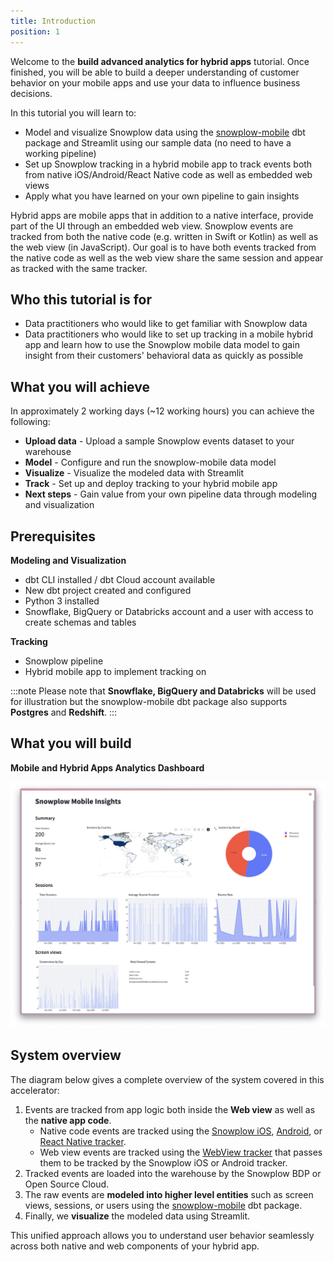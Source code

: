 ```yaml
---
title: Introduction
position: 1
---
```


Welcome to the **build advanced analytics for hybrid apps** tutorial. Once finished, you will be able to build a deeper understanding of customer behavior on your mobile apps and use your data to influence business decisions.

In this tutorial you will learn to:

- Model and visualize Snowplow data using the [snowplow-mobile](https://hub.getdbt.com/snowplow/snowplow_mobile/latest/) dbt package and Streamlit using our sample data (no need to have a working pipeline)
- Set up Snowplow tracking in a hybrid mobile app to track events both from native iOS/Android/React Native code as well as embedded web views
- Apply what you have learned on your own pipeline to gain insights

Hybrid apps are mobile apps that in addition to a native interface, provide part of the UI through an embedded web view. Snowplow events are tracked from both the native code (e.g. written in Swift or Kotlin) as well as the web view (in JavaScript). Our goal is to have both events tracked from the native code as well as the web view share the same session and appear as tracked with the same tracker.

## Who this tutorial is for

- Data practitioners who would like to get familiar with Snowplow data
- Data practitioners who would like to set up tracking in a mobile hybrid app and learn how to use the Snowplow mobile data model to gain insight from their customers' behavioral data as quickly as possible

## What you will achieve

In approximately 2 working days (~12 working hours) you can achieve the following:

- **Upload data** - Upload a sample Snowplow events dataset to your warehouse
- **Model** - Configure and run the snowplow-mobile data model
- **Visualize** - Visualize the modeled data with Streamlit
- **Track** - Set up and deploy tracking to your hybrid mobile app
- **Next steps** - Gain value from your own pipeline data through modeling and visualization

## Prerequisites

**Modeling and Visualization**
- dbt CLI installed / dbt Cloud account available
- New dbt project created and configured
- Python 3 installed
- Snowflake, BigQuery or Databricks account and a user with access to create schemas and tables

**Tracking**
- Snowplow pipeline
- Hybrid mobile app to implement tracking on

:::note
Please note that **Snowflake, BigQuery and Databricks** will be used for illustration but the snowplow-mobile dbt package also supports **Postgres** and **Redshift**.
:::

## What you will build

**Mobile and Hybrid Apps Analytics Dashboard**

![Mobile and Hybrid Apps Analytics Dashboard](images/visualisation/streamlit.png)

## System overview

The diagram below gives a complete overview of the system covered in this accelerator:

1. Events are tracked from app logic both inside the **Web view** as well as the **native app code**.
   - Native code events are tracked using the [Snowplow iOS](https://github.com/snowplow/snowplow-objc-tracker), [Android](https://github.com/snowplow/snowplow-android-tracker), or [React Native tracker](https://github.com/snowplow/snowplow-react-native-tracker).
   - Web view events are tracked using the [WebView tracker](https://github.com/snowplow-incubator/snowplow-webview-tracker) that passes them to be tracked by the Snowplow iOS or Android tracker.
2. Tracked events are loaded into the warehouse by the Snowplow BDP or Open Source Cloud.
3. The raw events are **modeled into higher level entities** such as screen views, sessions, or users using the [snowplow-mobile](https://docs.snowplowanalytics.com/docs/modeling-your-data/the-snowplow-mobile-data-model/dbt-mobile-data-model/) dbt package.
4. Finally, we **visualize** the modeled data using Streamlit.

This unified approach allows you to understand user behavior seamlessly across both native and web components of your hybrid app.
